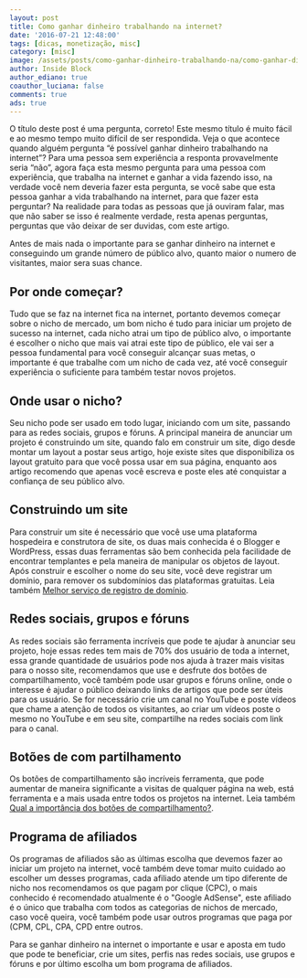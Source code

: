 ```yaml
---
layout: post
title: Como ganhar dinheiro trabalhando na internet?
date: '2016-07-21 12:48:00'
tags: [dicas, monetização, misc]
category: [misc]
image: /assets/posts/como-ganhar-dinheiro-trabalhando-na/como-ganhar-dinheiro-trabalhando-na.jpg
author: Inside Block
author_ediano: true
coauthor_luciana: false
comments: true
ads: true
---
```


O título deste post é uma pergunta, correto! Este mesmo título é muito fácil e ao mesmo tempo muito difícil de ser respondida. Veja o que acontece quando alguém pergunta “é possível ganhar dinheiro trabalhando na internet”? Para uma pessoa sem experiência a responta provavelmente seria “não”, agora faça esta mesmo pergunta para uma pessoa com experiência, que trabalha na internet e ganhar a vida fazendo isso, na verdade você nem deveria fazer esta pergunta, se você sabe que esta pessoa ganhar a vida trabalhando na internet, para que fazer esta perguntar? Na realidade para todas as pessoas que já ouviram falar, mas que não saber se isso é realmente verdade, resta apenas perguntas, perguntas que vão deixar de ser duvidas, com este artigo.

Antes de mais nada o importante para se ganhar dinheiro na internet e conseguindo um grande número de público alvo, quanto maior o numero de visitantes, maior sera suas chance.

## Por onde começar?
Tudo que se faz na internet fica na internet, portanto devemos começar sobre o nicho de mercado, um bom nicho é tudo para iniciar um projeto de sucesso na internet, cada nicho atrai um tipo de público alvo, o importante é escolher o nicho que mais vai atrai este tipo de público, ele vai ser a pessoa fundamental para você conseguir alcançar suas metas, o importante é que trabalhe com um nicho de cada vez, até você conseguir experiência o suficiente para também testar novos projetos.

## Onde usar o nicho?
Seu nicho pode ser usado em todo lugar, iniciando com um site, passando para as redes sociais, grupos e fóruns. A principal maneira de anunciar um projeto é construindo um site, quando falo em construir um site, digo desde montar um layout a postar seus artigo, hoje existe sites que disponibiliza os layout gratuito para que você possa usar em sua página, enquanto aos artigo recomendo que apenas você escreva e poste eles até conquistar a confiança de seu público alvo.

## Construindo um site
Para construir um site é necessário que você use uma plataforma hospedeira e construtora de site, os duas mais conhecida é o Blogger e WordPress, essas duas ferramentas são bem conhecida pela facilidade de encontrar templantes e pela maneira de manipular os objetos de layout. Após construir e escolher o nome do seu site, você deve registrar um domínio, para remover os subdomínios das plataformas gratuitas. Leia também <a href="http://www.insideblock.com/posts/melhor-servico-de-registro-de-dominio.html" target="_blank">Melhor serviço de registro de domínio</a>.

## Redes sociais, grupos e fóruns
As redes sociais são ferramenta incríveis que pode te ajudar à anunciar seu projeto, hoje essas redes tem mais de 70% dos usuário de toda a internet, essa grande quantidade de usuários pode nos ajuda à trazer mais visitas para o nosso site, recomendamos que use e desfrute dos botões de compartilhamento, você também pode usar grupos e fóruns online, onde o interesse é ajudar o público deixando links de artigos que pode ser úteis para os usuário. Se for necessário crie um canal no YouTube e poste vídeos que chame a atenção de todos os visitantes, ao criar um vídeos poste o mesmo no YouTube e em seu site, compartilhe na redes sociais com link para o canal.

## Botões de com partilhamento
Os botões de compartilhamento são incríveis ferramenta, que pode aumentar de maneira significante a visitas de qualquer página na web, está ferramenta e a mais usada entre todos os projetos na internet. Leia também <a href="http://www.insideblock.com/posts/qual-importancia-dos-botoes-de.html" target="_blank">Qual a importância dos botões de compartilhamento?</a>.

## Programa de afiliados
Os programas de afiliados são as últimas escolha que devemos fazer ao iniciar um projeto na internet, você também deve tomar muito cuidado ao escolher um desses programas, cada afiliado atende um tipo diferente de nicho nos recomendamos os que pagam por clique (CPC), o mais conhecido é recomendado atualmente é o "Google AdSense", este afiliado é o único que trabalha com todos as categorias de nichos de mercado, caso você queira, você também pode usar outros programas que paga por (CPM, CPL, CPA, CPD entre outros.

Para se ganhar dinheiro na internet o importante e usar e aposta em tudo que pode te beneficiar, crie um sites, perfis nas redes sociais, use grupos e fóruns e por último escolha um bom programa de afiliados.